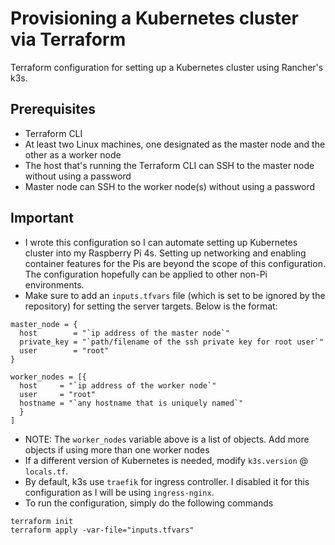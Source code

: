 # Provisioning a Kubernetes cluster via Terraform

Terraform configuration for setting up a Kubernetes cluster using Rancher's k3s.

## Prerequisites
- Terraform CLI
- At least two Linux machines, one designated as the master node and the other as a worker node
- The host that's running the Terraform CLI can SSH to the master node without using a password
- Master node can SSH to the worker node(s) without using a password

## Important
- I wrote this configuration so I can automate setting up Kubernetes cluster into my Raspberry Pi 4s. Setting up networking and enabling container features for the Pis are beyond the scope of this configuration. The configuration hopefully can be applied to other non-Pi environments.
- Make sure to add an `inputs.tfvars` file (which is set to be ignored by the repository) for setting the server targets. Below is the format:
```
master_node = {
  host        = "`ip address of the master node`"
  private_key = "`path/filename of the ssh private key for root user`"
  user        = "root"
}

worker_nodes = [{
  host     = "`ip address of the worker node`"
  user     = "root"
  hostname = "`any hostname that is uniquely named`"
  }
]
```
- NOTE: The `worker_nodes` variable above is a list of objects. Add more objects if using more than one worker nodes
- If a different version of Kubernetes is needed, modify `k3s.version` @ `locals.tf`.
- By default, k3s use `traefik` for ingress controller. I disabled it for this configuration as I will be using `ingress-nginx`.
- To run the configuration, simply do the following commands
```
terraform init
terraform apply -var-file="inputs.tfvars"
```
